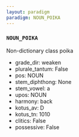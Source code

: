 ```yaml
---
layout: paradigm
paradigm: NOUN_POIKA
---
```

### ` NOUN_POIKA `

Non-dictionary class poika
* grade_dir: weaken
* plurale_tantum: False
* pos: NOUN
* stem_diphthong: None
* stem_vowel: a
* upos: NOUN
* harmony: back
* kotus_av: D
* kotus_tn: 1010
* clitics: False
* possessive: False
